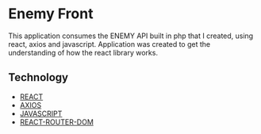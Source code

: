 # Enemy Front

This application consumes the ENEMY API built in php that I created, using react, axios and javascript. Application was created to get the understanding of how the react library works.

## Technology
- [REACT](https://reactjs.org/)
- [AXIOS](https://github.com/axios/axios)
- [JAVASCRIPT](#)
- [REACT-ROUTER-DOM](https://reactrouter.com/)